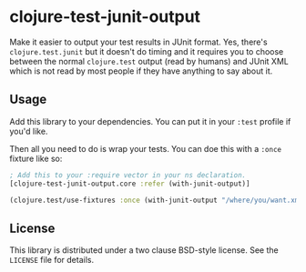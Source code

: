 # clojure-test-junit-output

Make it easier to output your test results in JUnit format. Yes, there's
`clojure.test.junit` but it doesn't do timing and it requires you to choose
between the normal `clojure.test` output (read by humans) and JUnit XML which
is not read by most people if they have anything to say about it.

## Usage

Add this library to your dependencies. You can put it in your `:test` profile
if you'd like.

Then all you need to do is wrap your tests. You can doe this with a `:once`
fixture like so:

```clojure
; Add this to your :require vector in your ns declaration.
[clojure-test-junit-output.core :refer (with-junit-output)]

(clojure.test/use-fixtures :once (with-junit-output "/where/you/want.xml"))
```

## License

This library is distributed under a two clause BSD-style license. See the
`LICENSE` file for details.
